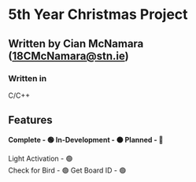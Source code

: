 # 5th Year Christmas Project

## Written by Cian McNamara (18CMcNamara@stn.ie)
### Written in 
C/C++

## Features
**Complete - 🟢
In-Development - 🟠
Planned - 🔴**

Light Activation - 🟢  
Check for Bird - 🟢
Get Board ID - 🟢


